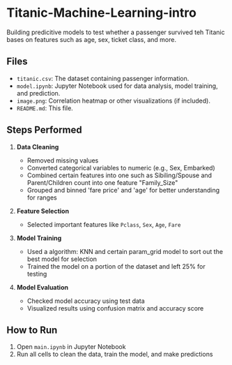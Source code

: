# Titanic-Machine-Learning-intro
Building predicitive models to test whether a passenger survived teh Titanic bases on features such as age, sex, ticket class, and more.


## Files
- `titanic.csv`: The dataset containing passenger information.
- `model.ipynb`: Jupyter Notebook used for data analysis, model training, and prediction.
- `image.png`: Correlation heatmap or other visualizations (if included).
- `README.md`: This file.

## Steps Performed

1. **Data Cleaning**
   - Removed missing values
   - Converted categorical variables to numeric (e.g., Sex, Embarked)
   - Combined certain features into one such as Sibiling/Spouse and Parent/Children count into one feature "Family_Size"
   - Grouped and binned 'fare price' and 'age' for better understanding for ranges

2. **Feature Selection**
   - Selected important features like `Pclass`, `Sex`, `Age`, `Fare`

3. **Model Training**
   - Used a algorithm: KNN and certain param_grid model to sort out the best model for selection
   - Trained the model on a portion of the dataset and left 25% for testing

4. **Model Evaluation**
   - Checked model accuracy using test data
   - Visualized results using confusion matrix and accuracy score


## How to Run

1. Open `main.ipynb` in Jupyter Notebook
2. Run all cells to clean the data, train the model, and make predictions


